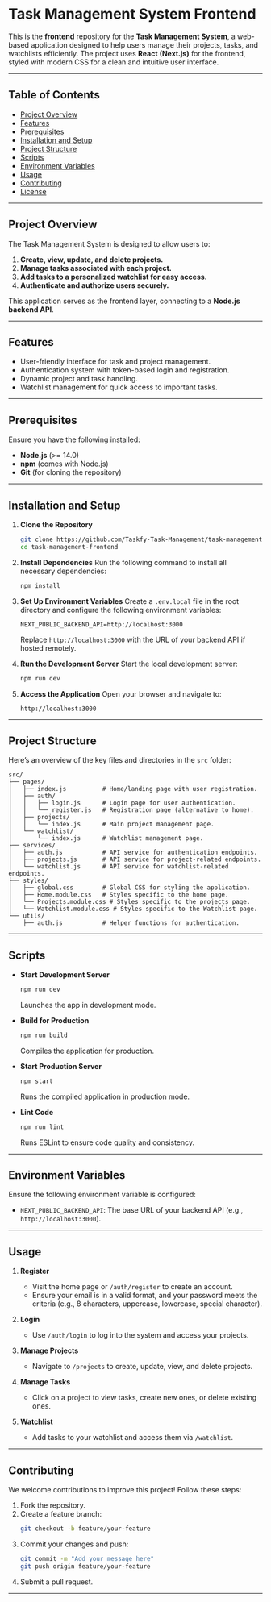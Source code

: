 # Task Management System Frontend

This is the **frontend** repository for the **Task Management System**, a web-based application designed to help users manage their projects, tasks, and watchlists efficiently. The project uses **React (Next.js)** for the frontend, styled with modern CSS for a clean and intuitive user interface.

---

## Table of Contents
- [Project Overview](#project-overview)
- [Features](#features)
- [Prerequisites](#prerequisites)
- [Installation and Setup](#installation-and-setup)
- [Project Structure](#project-structure)
- [Scripts](#scripts)
- [Environment Variables](#environment-variables)
- [Usage](#usage)
- [Contributing](#contributing)
- [License](#license)

---

## Project Overview

The Task Management System is designed to allow users to:
1. **Create, view, update, and delete projects.**
2. **Manage tasks associated with each project.**
3. **Add tasks to a personalized watchlist for easy access.**
4. **Authenticate and authorize users securely.**

This application serves as the frontend layer, connecting to a **Node.js backend API**.

---

## Features

- User-friendly interface for task and project management.
- Authentication system with token-based login and registration.
- Dynamic project and task handling.
- Watchlist management for quick access to important tasks.

---

## Prerequisites

Ensure you have the following installed:
- **Node.js** (>= 14.0)
- **npm** (comes with Node.js)
- **Git** (for cloning the repository)

---

## Installation and Setup

1. **Clone the Repository**
   ```bash
   git clone https://github.com/Taskfy-Task-Management/task-management-frontend.git
   cd task-management-frontend
   ```

2. **Install Dependencies**
   Run the following command to install all necessary dependencies:
   ```bash
   npm install
   ```

3. **Set Up Environment Variables**
   Create a `.env.local` file in the root directory and configure the following environment variables:
   ```env
   NEXT_PUBLIC_BACKEND_API=http://localhost:3000
   ```

   Replace `http://localhost:3000` with the URL of your backend API if hosted remotely.

4. **Run the Development Server**
   Start the local development server:
   ```bash
   npm run dev
   ```

5. **Access the Application**
   Open your browser and navigate to:
   ```
   http://localhost:3000
   ```

---

## Project Structure

Here’s an overview of the key files and directories in the `src` folder:

```
src/
├── pages/
│   ├── index.js          # Home/landing page with user registration.
│   ├── auth/
│   │   ├── login.js      # Login page for user authentication.
│   │   └── register.js   # Registration page (alternative to home).
│   ├── projects/
│   │   └── index.js      # Main project management page.
│   └── watchlist/
│       └── index.js      # Watchlist management page.
├── services/
│   ├── auth.js           # API service for authentication endpoints.
│   ├── projects.js       # API service for project-related endpoints.
│   └── watchlist.js      # API service for watchlist-related endpoints.
├── styles/
│   ├── global.css        # Global CSS for styling the application.
│   ├── Home.module.css   # Styles specific to the home page.
│   └── Projects.module.css # Styles specific to the projects page.
│   └── Watchlist.module.css # Styles specific to the Watchlist page.
└── utils/
    ├── auth.js           # Helper functions for authentication.
```

---

## Scripts

- **Start Development Server**
  ```bash
  npm run dev
  ```
  Launches the app in development mode.

- **Build for Production**
  ```bash
  npm run build
  ```
  Compiles the application for production.

- **Start Production Server**
  ```bash
  npm start
  ```
  Runs the compiled application in production mode.

- **Lint Code**
  ```bash
  npm run lint
  ```
  Runs ESLint to ensure code quality and consistency.

---

## Environment Variables

Ensure the following environment variable is configured:
- `NEXT_PUBLIC_BACKEND_API`: The base URL of your backend API (e.g., `http://localhost:3000`).

---

## Usage

1. **Register**
   - Visit the home page or `/auth/register` to create an account.
   - Ensure your email is in a valid format, and your password meets the criteria (e.g., 8 characters, uppercase, lowercase, special character).

2. **Login**
   - Use `/auth/login` to log into the system and access your projects.

3. **Manage Projects**
   - Navigate to `/projects` to create, update, view, and delete projects.

4. **Manage Tasks**
   - Click on a project to view tasks, create new ones, or delete existing ones.

5. **Watchlist**
   - Add tasks to your watchlist and access them via `/watchlist`.

---

## Contributing

We welcome contributions to improve this project! Follow these steps:
1. Fork the repository.
2. Create a feature branch:
   ```bash
   git checkout -b feature/your-feature
   ```
3. Commit your changes and push:
   ```bash
   git commit -m "Add your message here"
   git push origin feature/your-feature
   ```
4. Submit a pull request.

---


